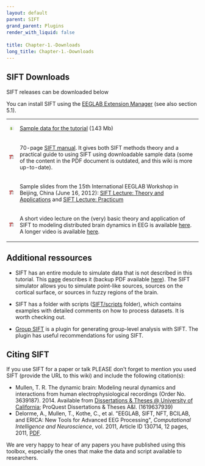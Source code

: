 ```yaml
---
layout: default
parent: SIFT
grand_parent: Plugins
render_with_liquid: false

title: Chapter-1.-Downloads
long_title: Chapter-1.-Downloads
---
```

## SIFT Downloads

SIFT releases can be downloaded below

You can install SIFT using the [EEGLAB Extension Manager](https://eeglab.org/others/EEGLAB_Extensions.html) (see also section 5.1).                                                                                                                                                                                                                                                                                           

<table>
<tbody>
<tr class="even">
<td><p><img src="images/Dl_ico.png"></p></td>
<td><p><a href="https://sccn.ucsd.edu/eeglab/download/SIFT_SampleData.zip">Sample data for the tutorial</a> (143 Mb)</p></td>
</tr>
<tr class="odd">
<td><p><img src="images/Dlpdf.jpeg"></p></td>
<td><p>70-page <a href="https://sccn.ucsd.edu/githubwiki/files/sift_manual_0.1a.pdf" title="wikilink">SIFT manual</a>. It gives both SIFT methods theory and a practical guide to using SIFT using downloadable sample data (some of the content in the PDF document is outdated, and this wiki is more up-to-date).</p></td>
</tr>
<tr class="even">
<td><p><img src="images/Dlpdf.jpeg"></p></td>
<td><p>Sample slides from the 15th International EEGLAB Workshop in Beijing, China (June 16, 2012): <a href="https://sccn.ucsd.edu/githubwiki/files/sift_lecture.pdf" title="wikilink">SIFT Lecture: Theory and Applications</a> and <a href="https://sccn.ucsd.edu/githubwiki/files/sift_practicum.pdf" title="wikilink">SIFT Lecture: Practicum</a></p></td>
</tr>
<tr class="even">
<td><p><img src="images/Dlpdf.jpeg"></p></td>
<td><p>A short video lecture on the (very) basic theory and application of SIFT to modeling distributed brain dynamics in EEG is available
<a href="https://www.youtube.com/watch?v=6_WW6EMHmWo&list=PLXc9qfVbMMN2xFa3w5ceJB52Dx-3Sgg2Z&index=12l">here</a>. A longer video is available <a href="https://youtu.be/NO3hbYlqNF0">here</a>.</p></td>
</tr>
</tbody>
</table>

## Additional ressources

* SIFT has an entire module to simulate data that is not described in this tutorial. This [page](https://sccn.ucsd.edu/wiki/How_to_run_SIFT_simulation) describes it (backup PDF available [here](https://github.com/sccn/SIFT/files/12446930/SIFT_simulation.pdf)). The SIFT simulator allows you to simulate point-like sources, sources on the cortical surface, or sources in fuzzy regions of the brain.

* SIFT has a folder with scripts ([SIFT/scripts](https://github.com/sccn/SIFT/tree/master/scripts) folder), which contains examples with detailed comments on how to process datasets. It is worth checking out.

* [Group SIFT](https://github.com/sccn/groupSIFT) is a plugin for generating group-level analysis with SIFT. The plugin has useful recommendations for using SIFT.

## Citing SIFT

If you use SIFT for a paper or talk PLEASE don't forget to mention you used SIFT (provide the URL to this wiki) and include the following citation(s):

- Mullen, T. R. The dynamic brain: Modeling neural dynamics and interactions from human electrophysiological recordings (Order No. 3639187). 2014. Available from [Dissertations &amp; Theses @ University of California](https://escholarship.org/uc/item/7kk2c4nd); ProQuest Dissertations &amp; Theses A&amp;I. (1619637939)
- Delorme, A., Mullen, T., Kothe, C., et al. "EEGLAB, SIFT, NFT, BCILAB, and ERICA: New Tools for Advanced EEG Processing", <em>Computational Intelligence and Neuroscience</em>, vol. 2011, Article ID 130714, 12 pages, 2011, <a href="http://www.hindawi.com/journals/cin/2011/130714/">PDF</a>.

We are very happy to hear of any papers you have published using this toolbox, especially the ones that make the data and script available to researchers.